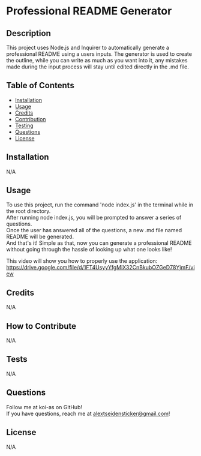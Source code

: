 
# Professional README Generator

## Description

This project uses Node.js and Inquirer to automatically generate a professional README using a users inputs. The generator is used to create the outline, while you can write as much as you want into it, any mistakes made during the input process will stay until edited directly in the .md file.
  
## Table of Contents

- [Installation](#installation)
- [Usage](#usage)
- [Credits](#credits)
- [Contribution](#contribute)
- [Testing](#tests)
- [Questions](#questions)
- [License](#license)


## Installation

N/A

## Usage

To use this project, run the command 'node index.js' in the terminal while in the root directory. </br>
After running node index.js, you will be prompted to answer a series of questions. </br>
Once the user has answered all of the questions, a new .md file named README will be generated. </br>
And that's it! Simple as that, now you can generate a professional README without going through the hassle of looking up what one looks like! </br>

This video will show you how to properly use the application: https://drive.google.com/file/d/1FT4UsyyYfgMiX32CnBkubOZGeD78YjmF/view

## Credits

N/A

## How to Contribute

N/A

## Tests

N/A

## Questions

Follow me at koi-as on GitHub! </br>
If you have questions, reach me at alextseidensticker@gmail.com!


## License

N/A

